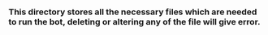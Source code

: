 ### This directory stores all the necessary files which are needed to run the bot, deleting or altering any of the file will give error.
